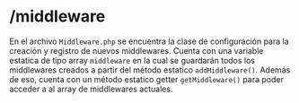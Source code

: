# /middleware
En el archivo `Middleware.php` se encuentra la clase de configuración para la creación y registro de nuevos middlewares. Cuenta con una variable estatica de tipo array `middleware` en la cual se guardarán todos los middlewares creados a partir del método estatico `addMiddleware()`. Además de eso, cuenta con un método estatico getter `getMiddleware()` para poder acceder a al array de middlewares actuales.
